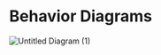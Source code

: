 # Behavior Diagrams

![Untitled Diagram (1)](https://user-images.githubusercontent.com/94363214/142864958-a93b58a2-f36c-4c45-87bc-47d5d110432d.jpg)


